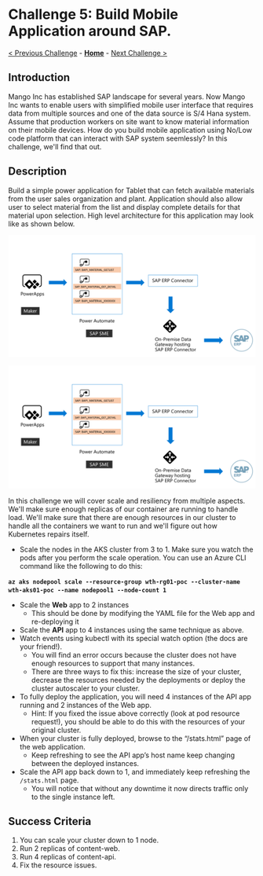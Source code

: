 # Challenge 5: Build Mobile Application around SAP. 

[< Previous Challenge](./04-k8sdeployment.md) - **[Home](../README.md)** - [Next Challenge >](./06-deploymongo.md)

## Introduction

Mango Inc has established SAP landscape for several years. Now Mango Inc wants to enable users with simplified mobile user interface that requires data from multiple sources and one of the data source is S/4 Hana system. Assume that production workers on site want to know material information on their mobile devices. How do you build mobile application using No/Low code platform that can interact with SAP system seemlessly? In this challenge, we'll find that out.

## Description

Build a simple power application for Tablet that can  fetch available materials from the user sales organization and plant. Application should also allow user to select material from the list and display complete details for that material upon selection. High level architecture for this application may look like as shown below. 

![](images/Challenge5-SampleArchiteture.png)

![image](../images/Challenge5-SampleArchiteture.png)




In this challenge we will cover scale and resiliency from multiple aspects. We'll make sure enough replicas of our container are running to handle load. We'll make sure that there are enough resources in our cluster to handle all the containers we want to run and we'll figure out how Kubernetes repairs itself.

- Scale the nodes in the AKS cluster from 3 to 1.  Make sure you watch the pods after you perform the scale operation.  You can use an Azure CLI command like the following to do this:

**`az aks nodepool scale --resource-group wth-rg01-poc --cluster-name wth-aks01-poc --name nodepool1 --node-count 1`**

- Scale the **Web** app to 2 instances
	- This should be done by modifying the YAML file for the Web app and re-deploying it 
- Scale the **API** app to 4 instances using the same technique as above.  
- Watch events using kubectl with its special watch option (the docs are your friend!).
	- You will find an error occurs because the cluster does not have enough resources to support that many instances.
	- There are three ways to fix this: increase the size of your cluster, decrease the resources needed by the deployments or deploy the cluster autoscaler to your cluster.  
- To fully deploy the application, you will need 4 instances of the API app running and 2 instances of the Web app. 
	- Hint: If you fixed the issue above correctly (look at pod resource request!), you should be able to do this with the resources of your original cluster.
- When your cluster is fully deployed, browse to the “/stats.html” page of the web application.
	- Keep refreshing to see the API app’s host name keep changing between the deployed instances.
- Scale the API app back down to 1, and immediately keep refreshing the `/stats.html` page.
	- You will notice that without any downtime it now directs traffic only to the single instance left.

## Success Criteria

1. You can scale your cluster down to 1 node.
1. Run 2 replicas of content-web.
1. Run 4 replicas of content-api.
1. Fix the resource issues.

